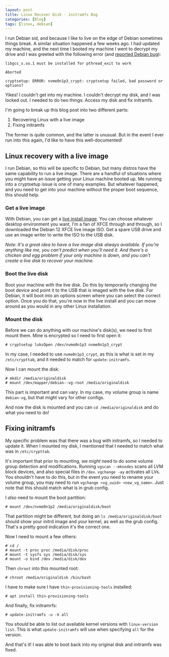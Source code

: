 ```yaml
---
layout: post
title: Linux Recover Disk - initramfs Bug
categories: [Blog]
tags: [linux, debian]
---
```


I run Debian sid, and because I like to live on the edge of Debian sometimes things break. A similar situation happened a few weeks ago. I had updated my machine, and the next time I booted my machine I went to decrypt my drive and I was greeted with the following error (and [reported Debian bug](https://bugs.debian.org/cgi-bin/bugreport.cgi?bug=1068848)):

```
libgcc_s.so.1 must be installed for pthread_exit to work

Aborted

cryptsetup: ERROR: nvme0n1p3_crypt: cryptsetup failed, bad password or options?
```

Yikes! I couldn't get into my machine. I couldn't decrypt my disk, and I was locked out. I needed to do two things: Access my disk and fix initramfs.

I'm going to break up this blog post into two different parts:

1. Recovering Linux with a live image
2. Fixing initramfs

The former is quite common, and the latter is unusual. But in the event I ever run into this again, I'd like to have this well-documented!

## Linux recovery with a live image

I run Debian, so this will be specific to Debian, but many distros have the same capability to run a live image. There are a handful of situations where you might have an issue getting your Linux machine booted up. Me running into a cryptsetup issue is one of many examples. But whatever happened, and you need to get into your machine without the proper boot sequence, this should help.

### Get a live image

With Debian, you can get a [live install image](https://www.debian.org/CD/live/). You can choose whatever desktop environment you want, I'm a fan of XFCE through and through, so I downloaded the Debian 12 XFCE live image ISO. Get a spare USB drive and use an image writer to write the ISO to the USB disk.

_Note: It's a great idea to have a live image disk always available. If you're anything like me, you can't predict when you'll need it. And there's a chicken and egg problem if your only machine is down, and you can't create a live disk to recover your machine._

### Boot the live disk

Boot your machine with the live disk. Do this by temporarily changing the boot device and point it to the USB that is imaged with the live disk. For Debian, it will boot into an options screen where you can select the correct option. Once you do that, you're now in the live install and you can move around as you would in any other Linux installation.

### Mount the disk

Before we can do anything with our machine's disk(s), we need to first mount them. Mine is encrypted so I need to first open it:

```
# cryptsetup luksOpen /dev/nvme0n1p3 nvme0n1p3_crypt
```

In my case, I needed to use `nvme0n1p3_crypt`, as this is what is set in my `/etc/crypttab`, and it needed to match for `update-initramfs`.

Now I can mount the disk:

```
# mkdir /media/originaldisk
# mount /dev/mapper/debian--vg-root /media/originaldisk
```

This part is important and can vary. In my case, my volume group is name `debian-vg`, but that might vary for other configs.

And now the disk is mounted and you can `cd /media/originaldisk` and do what you need to do!

## Fixing initramfs

My specific problem was that there was a bug with initramfs, so I needed to update it. When I mounted my disk, I mentioned that I needed to match what was in `/etc/crypttab`.

It's important that prior to mounting, we _might_ need to do some volume group detection and modifications. Running `vgscan --mknodes` scans all LVM block devices, and also special files in `/dev`. `vgchange -ay` activates all LVs. You shouldn't have to do this, but in the event you need to rename your volume group, you may need to run `vgchange <vg_uuid> <new_vg_name>`. Just note that this should match what is in grub config.

I _also_ need to mount the boot partition:

```
# mount /dev/nvme0n1p2 /media/originaldisk/boot
```

That partition might be different, but doing an `ls /media/originaldisk/boot` should show your initrd image and your kernel, as well as the grub config. That's a pretty good indication it's the correct one.

Now I need to mount a few others:

```
# cd /
# mount -t proc proc /media/disk/proc
# mount -t sysfs sys /media/disk/sys
# mount -o bind /dev /media/disk/dev
```

Then `chroot` into this mounted root:

```
# chroot /media/originaldisk /bin/bash
```

I have to make sure I have `thin-provisioning-tools` installed:

```
# apt install thin-provisioning-tools
```

And finally, fix initramrfs:

```
# update-initramfs -u -k all
```

You _should_ be able to list out available kernel versions with `linux-version list`. This is what `update-initramfs` will use when specifying `all` for the version.

And that's it! I was able to boot back into my original disk and initramfs was fixed.

